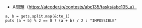 - A問題（https://atcoder.jp/contests/abc135/tasks/abc135_a）

```
a, b = gets.split.map(&:to_i)
puts (a + b) % 2 == 0 ? (a + b) / 2 : "IMPOSSIBLE"
```
